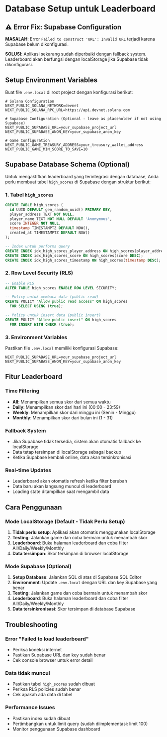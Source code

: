 # Database Setup untuk Leaderboard

## ⚠️ Error Fix: Supabase Configuration

**MASALAH**: Error `Failed to construct 'URL': Invalid URL` terjadi karena Supabase belum dikonfigurasi.

**SOLUSI**: Aplikasi sekarang sudah diperbaiki dengan fallback system. Leaderboard akan berfungsi dengan localStorage jika Supabase tidak dikonfigurasi.

## Setup Environment Variables

Buat file `.env.local` di root project dengan konfigurasi berikut:

```env
# Solana Configuration
NEXT_PUBLIC_SOLANA_NETWORK=devnet
NEXT_PUBLIC_SOLANA_RPC_URL=https://api.devnet.solana.com

# Supabase Configuration (Optional - leave as placeholder if not using Supabase)
NEXT_PUBLIC_SUPABASE_URL=your_supabase_project_url
NEXT_PUBLIC_SUPABASE_ANON_KEY=your_supabase_anon_key

# Game Configuration
NEXT_PUBLIC_GAME_TREASURY_ADDRESS=your_treasury_wallet_address
NEXT_PUBLIC_GAME_MIN_SCORE_TO_SAVE=10
```

## Supabase Database Schema (Optional)

Untuk mengaktifkan leaderboard yang terintegrasi dengan database, Anda perlu membuat tabel `high_scores` di Supabase dengan struktur berikut:

### 1. Tabel `high_scores`

```sql
CREATE TABLE high_scores (
  id UUID DEFAULT gen_random_uuid() PRIMARY KEY,
  player_address TEXT NOT NULL,
  player_name TEXT NOT NULL DEFAULT 'Anonymous',
  score INTEGER NOT NULL,
  timestamp TIMESTAMPTZ DEFAULT NOW(),
  created_at TIMESTAMPTZ DEFAULT NOW()
);

-- Index untuk performa query
CREATE INDEX idx_high_scores_player_address ON high_scores(player_address);
CREATE INDEX idx_high_scores_score ON high_scores(score DESC);
CREATE INDEX idx_high_scores_timestamp ON high_scores(timestamp DESC);
```

### 2. Row Level Security (RLS)

```sql
-- Enable RLS
ALTER TABLE high_scores ENABLE ROW LEVEL SECURITY;

-- Policy untuk membaca data (public read)
CREATE POLICY "Allow public read access" ON high_scores
  FOR SELECT USING (true);

-- Policy untuk insert data (public insert)
CREATE POLICY "Allow public insert" ON high_scores
  FOR INSERT WITH CHECK (true);
```

### 3. Environment Variables

Pastikan file `.env.local` memiliki konfigurasi Supabase:

```env
NEXT_PUBLIC_SUPABASE_URL=your_supabase_project_url
NEXT_PUBLIC_SUPABASE_ANON_KEY=your_supabase_anon_key
```

## Fitur Leaderboard

### Time Filtering
- **All**: Menampilkan semua skor dari semua waktu
- **Daily**: Menampilkan skor dari hari ini (00:00 - 23:59)
- **Weekly**: Menampilkan skor dari minggu ini (Senin - Minggu)
- **Monthly**: Menampilkan skor dari bulan ini (1 - 31)

### Fallback System
- Jika Supabase tidak tersedia, sistem akan otomatis fallback ke localStorage
- Data tetap tersimpan di localStorage sebagai backup
- Ketika Supabase kembali online, data akan tersinkronisasi

### Real-time Updates
- Leaderboard akan otomatis refresh ketika filter berubah
- Data baru akan langsung muncul di leaderboard
- Loading state ditampilkan saat mengambil data

## Cara Penggunaan

### Mode LocalStorage (Default - Tidak Perlu Setup)
1. **Tidak perlu setup**: Aplikasi akan otomatis menggunakan localStorage
2. **Testing**: Jalankan game dan coba bermain untuk menambah skor
3. **Leaderboard**: Buka halaman leaderboard dan coba filter All/Daily/Weekly/Monthly
4. **Data tersimpan**: Skor tersimpan di browser localStorage

### Mode Supabase (Optional)
1. **Setup Database**: Jalankan SQL di atas di Supabase SQL Editor
2. **Environment**: Update `.env.local` dengan URL dan key Supabase yang benar
3. **Testing**: Jalankan game dan coba bermain untuk menambah skor
4. **Leaderboard**: Buka halaman leaderboard dan coba filter All/Daily/Weekly/Monthly
5. **Data tersinkronisasi**: Skor tersimpan di database Supabase

## Troubleshooting

### Error "Failed to load leaderboard"
- Periksa koneksi internet
- Pastikan Supabase URL dan key sudah benar
- Cek console browser untuk error detail

### Data tidak muncul
- Pastikan tabel `high_scores` sudah dibuat
- Periksa RLS policies sudah benar
- Cek apakah ada data di tabel

### Performance Issues
- Pastikan index sudah dibuat
- Pertimbangkan untuk limit query (sudah diimplementasi: limit 100)
- Monitor penggunaan Supabase dashboard
